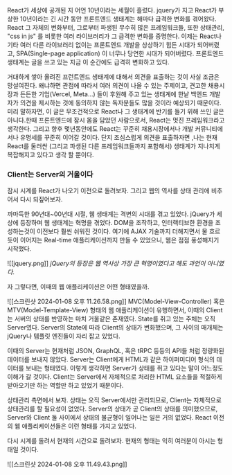 React가 세상에 공개된 지 어언 10년이라는 세월이 흘렀다. jquery가 지고 React가 부상한 10년이라는 긴 시간 동안 프론트엔드 생태계는 해마다 급격한 변화를 겪어왔다. React 그 자체의 변화부터, 그로부터 파생된 무수히 많은 프레임워크들, 또한 상태관리, "css in js" 를 비롯한 여러 라이브러리가 그 급격한 변화를 증명한다. 이제는 React나 기타 여러 다른 라이브러리 없이는 프론트엔드 개발을 상상하기 힘든 시대가 되어버렸고, SPA(Single-page application) 이 너무나 당연한 시대가 되어버렸다. 프론트엔드 생태계는 글을 쓰고 있는 지금 이 순간에도 급격히 변화하고 있다. 

거대하게 쌓아 올려진 프런트엔드 생태계에 대해서 의견을 표출하는 것이 사실 조금은 망설여진다. 왜냐하면 관점에 따라서 여러 의견이 나올 수 있는 주제이고, 견고한 채용시장과 든든한 기업(Vercel, Meta...) 들이 후원해 주고 있는 생태계에 한낱 백엔드 개발자가 의견을 제시하는 것에 동의하지 않는 독자분들도 많을 것이라 예상되기 때문이다. 미리 말하자면, 이 글은 무조건적으로 React나 그 생태계에 반기를 들기 위해 쓰인 글은 아니다.한때 프론트엔드에 잠시 몸을 담았던 사람으로서, React는 멋진 프레임워크라고 생각한다. 그리고 향후 몇년동안에도 React는 꾸준히 채용시장에서나 개발 커뮤니티에서나 유명세를 꾸준히 이어갈 것이다. 단지 조심스럽게 의견을 표출하자면 ,나는 현재 React를 둘러싼 (그리고 파생된 다른 프레임워크들까지 포함해서) 생태계가 지나치게 복잡해지고 있다고 생각 할 뿐이다.

### Client는 Server의 거울이다

잠시 시계를 React가 나오기 이전으로 돌려보자. 그리고 웹의 역사를 상태 관리에 비추어서 다시 되짚어보자.

까마득한 90년대~00년대 시절, 웹 생태계는 격변의 시대를 겪고 있었다. jQuery가 세상에 등장하며 웹 생태계는 혁명을 겪었다. DOM을 조작하고, 인터랙티브한 환경을 조성하는것이 이전보다 훨씬 쉬워진 것이다. 여기에 AJAX 기술까지 더해지면서 물 흐르듯이 이어지는 Real-time 애플리케이션까지 만들 수 있었으니, 웹은 점점 풍성해지기 시작했다.

![[jquery.png]]
*jQuery의 등장은 웹 역사상 가장 큰 혁명이였다고 해도 과언이 아니였다.*

자 그렇다면, 이때의 웹 애플리케이션은 어떤 형태였을까.

![[스크린샷 2024-01-08 오후 11.26.58.png]]
MVC(Model-View-Controller) 혹은 MTV(Model-Template-View) 형태의 웹 애플리케이션이 유행하면서, 이때의 Client는 서버의 상태를 반영하는 마치 거울같은 존재였다. State를 쥐고 있는 주체는 오직 Server였다. Server의 State에 따라 Client의 상태가 변화했으며, 그 사이의 매개체는 jQuery나 템플릿 엔진들이 자리 잡고 있었다.

이때의 Server는 현재처럼 JSON, GraphQL, 혹은 tRPC 등등의 API들 처럼 정량화된 데이터를 보내지 않았다. Server는 Client에게 HTML과 같은 하이퍼미디어 형식의 데이터를 보내는 형태였다. 이렇게 생각하면 Server가 상태를 쥐고 있다는 말이 어느정도 이해가 갈 것이다. Client는 Server에서 자체적으로 처리한 HTML 요소들을 적절하게 받아오기만 하는 역할만 하고 있었기 때문이다.

상태관리 측면에서 보자. 상태는 오직 Server에서만 관리되므로, Client는 자체적으로 상태관리를 할 필요성이 없었다. Server의 상태가 곧 Client의 상태를 의미했으므로, Server와 Client 둘 사이에서 상태의 불균형이 일어나는 일은 거의 없었다. React 이전의 웹 애플리케이션들은 이런 형태를 가지고 있었다.


다시 시계를 돌려서 현재의 시간으로 돌려보자. 현재의 형태는 익히 여러분이 아시는 형태일 것이다.

![[스크린샷 2024-01-08 오후 11.49.43.png]]



